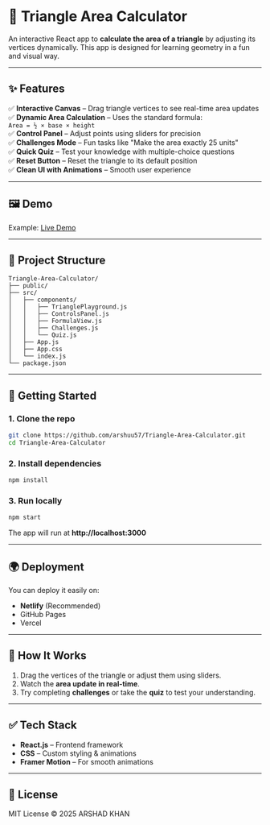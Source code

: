 # 📐 Triangle Area Calculator

An interactive React app to **calculate the area of a triangle** by adjusting its vertices dynamically. This app is designed for learning geometry in a fun and visual way.

---

## ✨ Features
✅ **Interactive Canvas** – Drag triangle vertices to see real-time area updates  
✅ **Dynamic Area Calculation** – Uses the standard formula:  
`Area = ½ × base × height`  
✅ **Control Panel** – Adjust points using sliders for precision  
✅ **Challenges Mode** – Fun tasks like "Make the area exactly 25 units"  
✅ **Quick Quiz** – Test your knowledge with multiple-choice questions  
✅ **Reset Button** – Reset the triangle to its default position  
✅ **Clean UI with Animations** – Smooth user experience  

---

## 🖼 Demo
Example: [Live Demo](https://triangleareacalculator57.netlify.app/)

---

## 📂 Project Structure
```
Triangle-Area-Calculator/
├── public/
├── src/
│   ├── components/
│   │   ├── TrianglePlayground.js
│   │   ├── ControlsPanel.js
│   │   ├── FormulaView.js
│   │   ├── Challenges.js
│   │   └── Quiz.js
│   ├── App.js
│   ├── App.css
│   └── index.js
└── package.json
```

---

## 🚀 Getting Started

### 1. Clone the repo
```bash
git clone https://github.com/arshuu57/Triangle-Area-Calculator.git
cd Triangle-Area-Calculator
```

### 2. Install dependencies
```bash
npm install
```

### 3. Run locally
```bash
npm start
```

The app will run at **http://localhost:3000**

---

## 🌍 Deployment
You can deploy it easily on:
- **Netlify** (Recommended)
- GitHub Pages
- Vercel

---

## 📖 How It Works
1. Drag the vertices of the triangle or adjust them using sliders.
2. Watch the **area update in real-time**.
3. Try completing **challenges** or take the **quiz** to test your understanding.

---

## ✅ Tech Stack
- **React.js** – Frontend framework
- **CSS** – Custom styling & animations
- **Framer Motion** – For smooth animations

---

## 📜 License
MIT License © 2025 ARSHAD KHAN

